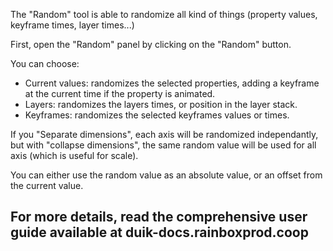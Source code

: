 The "Random" tool is able to randomize all kind of things (property values, keyframe times, layer times...)

First, open the "Random" panel by clicking on the "Random" button.

You can choose:
- Current values: randomizes the selected properties, adding a keyframe at the current time if the property is animated.
- Layers: randomizes the layers times, or position in the layer stack.
- Keyframes: randomizes the selected keyframes values or times.

If you "Separate dimensions", each axis will be randomized independantly, but with "collapse dimensions", the same random value will be used for all axis (which is useful for scale).

You can either use the random value as an absolute value, or an offset from the current value.

## For more details, read the comprehensive user guide available at duik-docs.rainboxprod.coop
